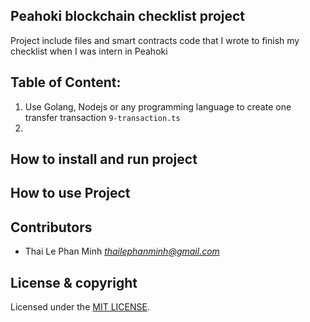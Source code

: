 ## Peahoki blockchain checklist project
Project include files and smart contracts code that I wrote to finish my checklist when I was intern in Peahoki
## Table of Content:
1) Use Golang, Nodejs or any programming language to create one transfer transaction `9-transaction.ts`
2)  

## How to install and run project
## How to use Project

## Contributors
- Thai Le Phan Minh *thailephanminh@gmail.com*
## License & copyright
Licensed under the [MIT LICENSE](LICENSE).